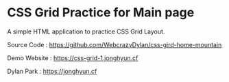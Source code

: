 # CSS Grid Practice for Main page

A simple HTML application to practice CSS Grid Layout.

Source Code : https://github.com/WebcrazyDylan/css-gird-home-mountain

Demo Website : https://css-grid-1.jonghyun.cf

Dylan Park : https://jonghyun.cf
